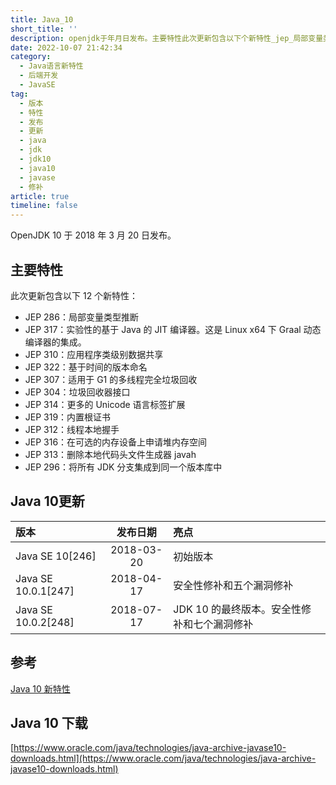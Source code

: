 ```yaml
---
title: Java_10
short_title: ''
description: openjdk于年月日发布。主要特性此次更新包含以下个新特性_jep_局部变量类型推断jep_实验性的基于java的jit编译器。这是linuxx下graal动态编译器的集成。jep_应用程序类级别数据共享jep_基于时间的版本命名jep_适用于g的多线程完全垃圾回收jep_垃圾回收器接口jep_更多的unicode语言标签扩展jep_内置根证书jep_线程本地握手jep_在可选的内存设备上申请堆内存空间jep_删除本地代码头文件生成器javahjep_将所有jdk分支集成到同一个版本库中java更新版本
date: 2022-10-07 21:42:34
category:
  - Java语言新特性
  - 后端开发
  - JavaSE
tag:
  - 版本
  - 特性
  - 发布
  - 更新
  - java
  - jdk
  - jdk10
  - java10
  - javase
  - 修补
article: true
timeline: false
---
```

OpenJDK 10 于 2018 年 3 月 20 日发布。

## 主要特性

此次更新包含以下 12 个新特性：

* JEP 286：局部变量类型推断
* JEP 317：实验性的基于 Java 的 JIT 编译器。这是 Linux x64 下 Graal 动态编译器的集成。
* JEP 310：应用程序类级别数据共享
* JEP 322：基于时间的版本命名
* JEP 307：适用于 G1 的多线程完全垃圾回收
* JEP 304：垃圾回收器接口
* JEP 314：更多的 Unicode 语言标签扩展
* JEP 319：内置根证书
* JEP 312：线程本地握手
* JEP 316：在可选的内存设备上申请堆内存空间
* JEP 313：删除本地代码头文件生成器 javah
* JEP 296：将所有 JDK 分支集成到同一个版本库中

## Java 10更新

|版本|发布日期|亮点|
| :--------------------| :----------: | :--------------------------------------------|
|Java SE 10[246]|2018-03-20|初始版本|
|Java SE 10.0.1[247]|2018-04-17|安全性修补和五个漏洞修补|
|Java SE 10.0.2[248]|2018-07-17|JDK 10 的最终版本。安全性修补和七个漏洞修补|

## 参考

[Java 10 新特性](https://www.wdbyte.com/2020/02/jdk/jdk10-feature)

## Java 10 下载

[https://www.oracle.com/java/technologies/java-archive-javase10-downloads.html](https://www.oracle.com/java/technologies/java-archive-javase10-downloads.html)

‍